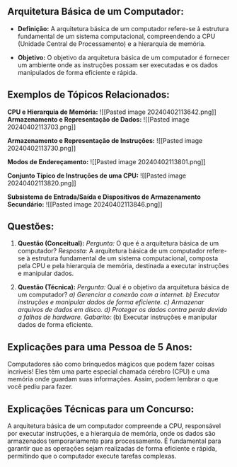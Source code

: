 ## **Arquitetura Básica de um Computador:**

- **Definição:** A arquitetura básica de um computador refere-se à estrutura fundamental de um sistema computacional, compreendendo a CPU (Unidade Central de Processamento) e a hierarquia de memória.
    
- **Objetivo:** O objetivo da arquitetura básica de um computador é fornecer um ambiente onde as instruções possam ser executadas e os dados manipulados de forma eficiente e rápida.
    

## **Exemplos de Tópicos Relacionados:**

**CPU e Hierarquia de Memória:**
![[Pasted image 20240402113642.png]]
**Armazenamento e Representação de Dados:**
![[Pasted image 20240402113703.png]]

**Armazenamento e Representação de Instruções:**
![[Pasted image 20240402113730.png]]

**Modos de Endereçamento:**
![[Pasted image 20240402113801.png]]

**Conjunto Típico de Instruções de uma CPU:**
![[Pasted image 20240402113820.png]]

**Subsistema de Entrada/Saída e Dispositivos de Armazenamento Secundário:**
![[Pasted image 20240402113846.png]]

## **Questões:**

1. **Questão (Conceitual):** _Pergunta:_ O que é a arquitetura básica de um computador? _Resposta:_ A arquitetura básica de um computador refere-se à estrutura fundamental de um sistema computacional, composta pela CPU e pela hierarquia de memória, destinada a executar instruções e manipular dados.
    
2. **Questão (Técnica):** _Pergunta:_ Qual é o objetivo da arquitetura básica de um computador? _a) Gerenciar a conexão com a internet._ _b) Executar instruções e manipular dados de forma eficiente._ _c) Armazenar arquivos de dados em disco._ _d) Proteger os dados contra perda devido a falhas de hardware._ _Gabarito:_ (b) Executar instruções e manipular dados de forma eficiente.
    

## **Explicações para uma Pessoa de 5 Anos:**

Computadores são como brinquedos mágicos que podem fazer coisas incríveis! Eles têm uma parte especial chamada cérebro (CPU) e uma memória onde guardam suas informações. Assim, podem lembrar o que você pediu para fazer.

## **Explicações Técnicas para um Concurso:**

A arquitetura básica de um computador compreende a CPU, responsável por executar instruções, e a hierarquia de memória, onde os dados são armazenados temporariamente para processamento. É fundamental para garantir que as operações sejam realizadas de forma eficiente e rápida, permitindo que o computador execute tarefas complexas.